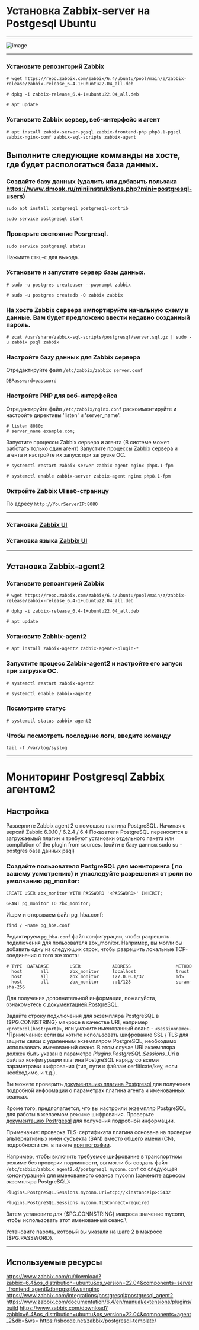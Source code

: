 # Установка Zabbix-server на Postgesql Ubuntu
***
![image](https://github.com/wepaleen/Monitoring-install/assets/110018366/e4415612-e973-48e0-9941-8cf9c2a3f857)
***
### Установите репозиторий Zabbix 
```
# wget https://repo.zabbix.com/zabbix/6.4/ubuntu/pool/main/z/zabbix-release/zabbix-release_6.4-1+ubuntu22.04_all.deb
```
```
# dpkg -i zabbix-release_6.4-1+ubuntu22.04_all.deb
```
```
# apt update
```
### Установите Zabbix сервер, веб-интерфейс и агент
```
# apt install zabbix-server-pgsql zabbix-frontend-php php8.1-pgsql zabbix-nginx-conf zabbix-sql-scripts zabbix-agent
```
## Выполните следующие комманды на хосте, где будет распологаться база данных. ##
### Создайте базу данных (удалить или добавить пользака https://www.dmosk.ru/miniinstruktions.php?mini=postgresql-users)
```
sudo apt install postgresql postgresql-contrib
```
```
sudo service postgresql start
```
### Проверьте состояние Posrgresql.
```
sudo service postgresql status
```
Нажмите ```CTRL+C``` для выхода.


### Установите и запустите сервер базы данных.


```
# sudo -u postgres createuser --pwprompt zabbix
```
```
# sudo -u postgres createdb -O zabbix zabbix
```


### На хосте Zabbix сервера импортируйте начальную схему и данные. Вам будет предложено ввести недавно созданный пароль.
```
# zcat /usr/share/zabbix-sql-scripts/postgresql/server.sql.gz | sudo -u zabbix psql zabbix
```

### Настройте базу данных для Zabbix сервера
Отредактируйте файл ```/etc/zabbix/zabbix_server.conf```
```
DBPassword=password
```
### Настройте PHP для веб-интерфейса
Отредактируйте файл ```/etc/zabbix/nginx.conf``` раскомментируйте и настройте директивы 'listen' и 'server_name'.
```
# listen 8080;
# server_name example.com;
```
Запустите процессы Zabbix сервера и агента (В системе может работать только один агент)
Запустите процессы Zabbix сервера и агента и настройте их запуск при загрузке ОС.
```
# systemctl restart zabbix-server zabbix-agent nginx php8.1-fpm
```
```
# systemctl enable zabbix-server zabbix-agent nginx php8.1-fpm
```
### Октройте Zabbix UI веб-страницу #
По адресу ```http://YourServerIP:8080```
***
### Установка [Zabbix UI](https://www.zabbix.com/documentation/6.0/ru/manual/installation/frontend/)

### Установка языка [Zabbix UI](https://www.zabbix.com/documentation/6.0/ru/manual/appendix/install/locales/)

***

## Установка Zabbix-agent2

### Установите репозиторий Zabbix #
```
# wget https://repo.zabbix.com/zabbix/6.4/ubuntu/pool/main/z/zabbix-release/zabbix-release_6.4-1+ubuntu22.04_all.deb
```
```
# dpkg -i zabbix-release_6.4-1+ubuntu22.04_all.deb
```
```
# apt update
```
### Установите Zabbix-agent2 #
```
# apt install zabbix-agent2 zabbix-agent2-plugin-*
```
### Запустите процесс Zabbix-agent2 и настройте его запуск при загрузке ОС. #
```
# systemctl restart zabbix-agent2
```
```
# systemctl enable zabbix-agent2
```
### Посмотрите статус #
```
# systemctl status zabbix-agent2
```
### Чтобы посмотреть последние логи, введите команду #
```
tail -f /var/log/syslog
```
***
# Мониторинг Postgresql Zabbix агентом2

## Настройка
Разверните Zabbix agent 2 с помощью плагина PostgreSQL. 
Начиная с версий Zabbix 6.0.10 / 6.2.4 / 6.4 Показатели PostgreSQL переносятся в загружаемый плагин и требуют установки отдельного пакета или compilation of the plugin from sources.
(войти в базу данных sudo su - postgres база данных psql)

### Создайте пользователя PostgreSQL для мониторинга (<password> по вашему усмотрению) и унаследуйте разрешения от роли по умолчанию pg_monitor: #
```
CREATE USER zbx_monitor WITH PASSWORD '<PASSWORD>' INHERIT;
```
```
GRANT pg_monitor TO zbx_monitor;
```
Ищем и открываем файл pg_hba.conf:
```
find / -name pg_hba.conf
```

Редактируем ```pg_hba.conf``` файл конфигурации, чтобы разрешить подключения для пользователя zbx_monitor. Например, вы могли бы добавить одну из следующих строк, чтобы разрешить локальные TCP-соединения с того же хоста:
```
# TYPE  DATABASE        USER            ADDRESS                 METHOD
  host       all        zbx_monitor     localhost               trust
  host       all        zbx_monitor     127.0.0.1/32            md5
  host       all        zbx_monitor     ::1/128                 scram-sha-256
```
Для получения дополнительной информации, пожалуйста, ознакомьтесь с [документацией PostgreSQL](https://www.postgresql.org/docs/current/auth-pg-hba-conf.html/).

Задайте строку подключения для экземпляра PostgreSQL в {$PG.CONNSTRING} макросе в качестве URI, например ```<protocol(host:port)>```, или укажите именованный сеанс - ```<sessionname>```.\
*Примечание: если вы хотите использовать шифрование SSL / TLS для защиты связи с удаленным экземпляром PostgreSQL, необходимо использовать именованный сеанс. В этом случае URI экземпляра должен быть указан в параметре *Plugins.PostgreSQL.Sessions.*.Uri в файлах конфигурации плагина PostgreSQL наряду со всеми параметрами шифрования (тип, пути к файлам cerfiticate/key, если необходимо, и т.д.).

Вы можете проверить [документацию плагина Postgresql](https://git.zabbix.com/projects/AP/repos/postgresql/browse?at=refs%2Fheads%2Frelease%2F6.4/) для получения подробной информации о параметрах плагина агента и именованных сеансах.

Кроме того, предполагается, что вы настроили экземпляр PostgreSQL для работы в желаемом режиме шифрования. Проверьте [документацию Postrgesql](https://www.postgresql.org/docs/current/ssl-tcp.html/) для получения подробной информации.

Примечание: проверка TLS-сертификата плагина основана на проверке альтернативных имен субъекта (SAN) вместо общего имени (CN), подробности см. в пакете [криптографии](https://pkg.go.dev/crypto/x509/).

Например, чтобы включить требуемое шифрование в транспортном режиме без проверки подлинности, вы могли бы создать файл ```/etc/zabbix/zabbix_agent2.d/postgresql_myconn.conf``` со следующей конфигурацией для именованного сеанса myconn (замените <instanceip> адресом экземпляра PostgreSQL):

```Plugins.PostgreSQL.Sessions.myconn.Uri=tcp://<instanceip>:5432```


```Plugins.PostgreSQL.Sessions.myconn.TLSConnect=required```

Затем установите для {$PG.CONNSTRING} макроса значение myconn, чтобы использовать этот именованный сеанс.\

Установите пароль, который вы указали на шаге 2 в макросе {$PG.PASSWORD}.


***
## Используемые ресурсы
https://www.zabbix.com/ru/download?zabbix=6.4&os_distribution=ubuntu&os_version=22.04&components=server_frontend_agent&db=pgsql&ws=nginx
https://www.zabbix.com/integrations/postgresql#postgresql_agent2
https://www.zabbix.com/documentation/6.4/en/manual/extensions/plugins/build
https://www.zabbix.com/download?zabbix=6.4&os_distribution=ubuntu&os_version=22.04&components=agent_2&db=&ws=
https://sbcode.net/zabbix/postgresql-template/
